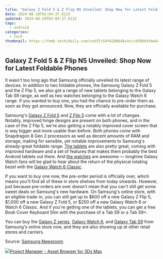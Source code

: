 ```yaml
---
title: "Galaxy Z Fold 5 & Z Flip N5 Unveiled: Shop Now for Latest Foldable Phones"
date: 2024-08-28T02:04:37.612Z
updated: 2024-08-29T02:04:37.612Z
tags:
  - android
categories:
  - tech
thumbnail: https://thmb.techidaily.com/ced37c54f6280b48c4cccd59bb3d4e6e75cf48a369ed52226c792a6ec4885ea2.jpg
---
```


## Galaxy Z Fold 5 & Z Flip N5 Unveiled: Shop Now for Latest Foldable Phones

It wasn't too long ago that Samsung officially unveiled its latest range of devices. In addition to two foldable phones, the Samsung Galaxy Z Fold 5 and the Z Flip 5, we also got a range of new tablets belonging to the Galaxy Tab S9 range, as well as two watches belonging to the Galaxy Watch 6 range. If you wanted to buy one, you had the chance to pre-order them as soon as they got announced. Now, they are officially available for purchase.

 Samsung's [Galaxy Z Fold 5](https://buynow-help.techidaily.com/oculus-quest-2-review-easy-excellent-vr-at-an-amazing-price/) and [Z Flip 5](https://facebook-videos.techidaily.com/new-in-2024-unveiling-prime-5-chrome-tools-for-facebook-vids/) come with a lot of changes. Notably, improved hinge designs are present on both phones, and in the case of the Z Flip 5, we're also getting a notably improved cover screen that is way bigger and more usable than before. Both phones come with Snapdragon 8 Gen 2 processors as well as decent amounts of RAM and storage, making for sensible, yet notable improvements to Samsung's already-great foldable range. [The tablets](https://facebook-video-content.techidaily.com/updated-revisiting-social-media-written-history-on-your-laptopsphones/) are also pretty great, coming with improved hardware and a set of features that makes them probably the best Android tablets out there. And [the watches](https://fox-cloud.techidaily.com/new-2024-approved-step-by-step-unlocking-the-joys-of-ifunnys-meme-app/) are awesome — longtime Galaxy Watch fans will be glad to hear about the return of the physical rotating bezel with the [Galaxy Watch 6 Classic](https://win-answers.techidaily.com/fix-guide-resolving-the-last-epoch-release-issues-on-pc-2024-edition/).

 If you want to buy one now, the pre-order period is officially over, which means you'll find all of these in store shelves from today onwards. However, just because pre-orders are over doesn't mean that you can't still get some sweet deals on Samsung's new hardware. On Samsung's online store, with an eligible trade-in, you can still get up to $600 off a new Galaxy Z Flip 5, $1,000 off a new Galaxy Z Fold 5, or $250 off a new Galaxy Watch 6 or Watch 6 Classic. And if you're getting one of the tablets, you can get a free Book Cover Keyboard Slim with the purchase of a Tab S9 or a Tab S9+.

 You can buy the [Galaxy Z series](https://shop-links.co/link/?exclusive=1&publisher_slug=itechdaily19598&url=https%3A%2F%2Fclick.linksynergy.com%2Fdeeplink%3Fid%3D2QzUaswX1as%26mid%3D47773%26u1%3DUUhtgUeUpU904724%26murl%3Dhttps%253A%252F%252Fwww.samsung.com%252Fus%252Fmobile%252Fphones%252Fgalaxy-z%252F), [Galaxy Watch 6](https://shop-links.co/link/?exclusive=1&publisher_slug=itechdaily19598&url=https%3A%2F%2Fclick.linksynergy.com%2Fdeeplink%3Fid%3D2QzUaswX1as%26mid%3D47773%26u1%3DUUhtgUeUpU904724%26murl%3Dhttps%253A%252F%252Fwww.samsung.com%252Fus%252Fwatches%252F), and [Galaxy Tab S9](https://shop-links.co/link/?exclusive=1&publisher_slug=itechdaily19598&url=https%3A%2F%2Fclick.linksynergy.com%2Fdeeplink%3Fid%3D2QzUaswX1as%26mid%3D47773%26u1%3DUUhtgUeUpU904724%26murl%3Dhttps%253A%252F%252Fwww.samsung.com%252Fus%252Ftablets%252Fgalaxy-tab-s9%252F) from Samsung's online store now, and they are also showing up at other retail stores and carriers.

 Source: [Samsung Newsroom](https://shop-links.co/link/?exclusive=1&publisher_slug=itechdaily19598&url=https%3A%2F%2Fnews.samsung.com%2Fus%2Fsamsung-announces-global-launch-of-latest-galaxy-z-series-galaxy-watch6-and-galaxy-tab-s9%2F)

<ins class="adsbygoogle"
     style="display:block"
     data-ad-format="autorelaxed"
     data-ad-client="ca-pub-7571918770474297"
     data-ad-slot="1223367746"></ins>



<ins class="adsbygoogle"
     style="display:block"
     data-ad-client="ca-pub-7571918770474297"
     data-ad-slot="8358498916"
     data-ad-format="auto"
     data-full-width-responsive="true"></ins>



<!-- affiliate ads begin -->
<a href="https://secure.2checkout.com/order/checkout.php?PRODS=4709458&QTY=1&AFFILIATE=108875&CART=1"><img src="https://3d-kstudio.com/wp-content/uploads/2014/02/Project-Manager-3D-Models-4-800x800.jpg" border="0">Project Manager - Asset Browser for 3Ds Max</a>
<!-- affiliate ads end -->